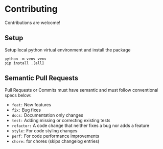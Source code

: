 # Contributing

Contributions are welcome!

## Setup
Setup local python virtual environment and install the package

    python -m venv venv
    pip install .[all]

## Semantic Pull Requests

Pull Requests or Commits must have semantic and must follow conventional specs below:

- `feat:` New features
- `fix:` Bug fixes
- `docs:` Documentation only changes
- `test:` Adding missing or correcting existing tests
- `refactor:` A code change that neither fixes a bug nor adds a feature
- `style:` For code styling changes
- `perf:` For code performance improvements
- `chore:` for chores (skips changelog entries)
